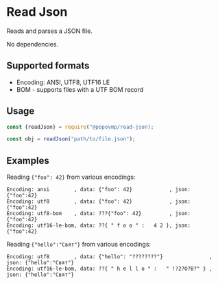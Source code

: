 # Read Json

Reads and parses a JSON file.

No dependencies.

## Supported formats

* Encoding: ANSI, UTF8, UTF16 LE
* BOM - supports files with a UTF BOM record

## Usage

```JavaScript
const {readJson} = require("@popovmp/read-json);

const obj = readJson("path/to/file.json");
```

## Examples

Reading `{"foo": 42}` from various encodings:

```
Encoding: ansi        , data: {"foo": 42}            , json: {"foo":42}
Encoding: utf8        , data: {"foo": 42}            , json: {"foo":42}
Encoding: utf8-bom    , data: ???{"foo": 42}         , json: {"foo":42}
Encoding: utf16-le-bom, data: ??{ " f o o " :   4 2 }, json: {"foo":42}
```

Reading `{"hello":"Свят"}` from various encodings:

```
Encoding: utf8        , data: {"hello": "????????"}               , json: {"hello":"Свят"}
Encoding: utf16-le-bom, data: ??{ " h e l l o " :   " !?2?O?B?" } , json: {"hello":"Свят"}
```
